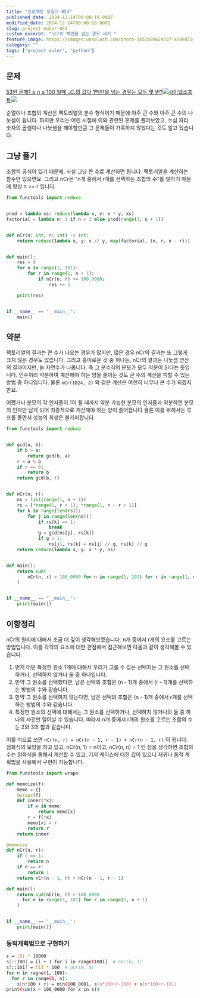 ```yaml
---
title: "프로젝트 오일러 053"
published_date: 2024-12-14T00:00:19.000Z
modified_date: 2024-12-14T00:00:18.000Z
slug: project-euler-053
custom_excerpt: "nCr이 백만을 넘는 경우 세기 "
feature_image: https://images.unsplash.com/photo-1651689624757-a70ed7342cec?crop=entropy&cs=tinysrgb&fit=max&fm=jpg&ixid=M3wxMTc3M3wwfDF8c2VhcmNofDEwNXx8Y29tYmluYXRpb258ZW58MHx8fHwxNzMzNTg0MTM0fDA&ixlib=rb-4.0.3&q=80&w=2000
category: ""
tags: ["project euler", "python"]
---
```


## 문제

[53번 문제1 ≤ <var>n</var> ≤ 100 일때
<sub><var>n</var></sub>C<sub><var>r</var></sub>의 값이 1백만을 넘는 경우는 모두 몇
번?![](/images/favicon-33_1.ico)사이냅소프트![](/images/euler_portrait-29_1.png)](https://euler.synap.co.kr/problem=53)

순열이나 조합의 계산은 팩토리얼의 분수 형식이기 때문에 아주 큰 수와 아주 큰 수의 나눗셈이 됩니다. 하지만 우리는 어린 시절에 이와 관련된
문제를 풀어보았고, 수십 자리 숫자의 곱셈이나 나눗셈을 해야할만큼 그 문제들이 가혹하지 않았다는 것도 알고 있습니다.

## 그냥 풀기

조합의 공식이 있기 때문에, 사실 그냥 큰 수로 계산하면 됩니다. 팩토리얼을 계산하는 함수만 있으면요. 그리고 nCr은 "n개 중에서 r개를
선택하는 조합의 수"를 말하기 때문에 항상 n >= r 입니다.

```python
from functools import reduce


prod = lambda xs: reduce(lambda x, y: x * y, xs)
factorial = lambda n: 1 if n < 2 else prod(range(1, n + 1))


def nCr(n: int, r: int) -> int:
    return reduce(lambda x, y: x // y, map(factorial, (n, r, n - r)))


def main():
    res = 0
    for n in range(1, 101):
        for r in range(1, n + 1):
            if nCr(n, r) >= 100_0000:
                res += 1

    print(res)


if __name__ == "__main__":
    main()
```
## 약분

팩토리얼의 결과는 큰 수가 나오는 경우가 많지만, 많은 경우 nCr의 결과는 또 그렇게 크지 않은 경우도 많습니다. 그리고 흥미로운 것 중
하나는, nCr의 결과는 나눗셈 연산의 결과이지만, 늘 자연수가 나옵니다. 즉 그 분수식의 분모가 모두 약분이 된다는 뜻입니다. 인수끼리
약분하여 계산해야 하는 양을 줄이는 것도 큰 수의 계산을 피할 수 있는 방법 중 하나입니다. 물론 `nCr(1024, 2)` 와 같은 계산은
여전히 너무나 큰 수가 되겠지만요.

어쨌거나 분모의 각 인자들이 1이 될 때까지 약분 가능한 분모의 인자들과 약분하면 분모의 인자만 남게 되어 최종적으로 계산해야 하는 양이
줄어듭니다 물론 이를 위해서는 루프를 돌면서 성능의 희생은 불가피합니다.

```python
from functools import reduce


def gcd(a, b):
    if b > a:
        return gcd(b, a)
    r = a % b
    if r == 0:
        return b
    return gcd(b, r)


def nCr(n, r):
    ns = list(range(1, n + 1))
    rs = [*range(1, r + 1), *range(1, n - r + 1)]
    for k in range(len(rs)):
        for j in range(len(ns)):
            if rs[k] == 1:
                break
            g = gcd(ns[j], rs[k])
            if g > 1:
                ns[j], rs[k] = ns[j] // g, rs[k] // g
    return reduce(lambda x, y: x * y, ns)


def main():
    return sum(
        nCr(n, r) > 100_0000 for n in range(1, 101) for r in range(1, n + 1) 
    )


if __name__ == "__main__":
    print(main())
```
## 이항정리

nCr의 원리에 대해서 조금 더 깊이 생각해보겠습니다. n개 중에서 r개의 요소를 고르는 방법입니다. 이를 각각의 요소에 대한 관점에서
접근해보면 다음과 같이 생각해볼 수 있습니다.

  1. 먼저 어떤 특정한 원소 1개에 대해서 우리가 고를 수 있는 선택지는 그 원소를 선택하거나, 선택하지 않거나 둘 중 하나입니다. 
  2. 만약 그 원소를 선택했다면, 남은 선택의 조합은 (n - 1)개 중에서 (r - 1)개를 선택하는 방법의 수와 같습니다. 
  3. 만약 그 원소를 선택하지 않는다면, 남은 선택의 조합은 (n - 1)개 중에서 r개를 선택하는 방법의 수와 같습니다. 
  4. 특정한 원소의 선택에 대해서는 그 원소를 선택하거나, 선택하지 않거나의 둘 중 하나의 사건만 일어날 수 있습니다. 따라서 n개 중에서 r개의 원소를 고르는 조합의 수는 2와 3의 합과 같습니다. 

이를 식으로 쓰면 `nCr(n, r) = nCr(n - 1, r - 1) + nCr(n - 1, r)` 이 됩니다. 점화식의 모양을 하고
있고, nCr(n, 1) = n이고, nCr(n, n) = 1 인 점을 생각하면 조합의 수는 점화식을 통해서 계산할 수 있고, 기저 케이스에
대한 값이 있으니 재귀나 동적 계획법을 사용해서 구현이 가능합니다.

```python
from functools import wraps

def memoize(f):
    memo = {}
    @wraps(f)
    def inner(*x):
        if x in memo:
            return memo[x]
        r = f(*x)
        memo[x] = r
        return r
    return inner

@memoize
def nCr(n, r):
    if r == 1:
        return n
    if n == r:
        return 1
    return nCr(n - 1, r) + nCr(n - 1, r - 1)

def main():
    return sum(nCr(n, r) > 100_0000 
      for n in range(1, 101) for r in range(1, n + 1)
    )


if __name__ == '__main__':
    print(main())
```
### 동적계획법으로 구현하기

```bash
s = [0] * 10000
s[::100] = [i + 1 for i in range(100)]  # nCr(n, 1)
s[::101] = [1] * 100  # nCr(m, m)
for n in ragne(1, 100):
  for r in range(1, n):
    s[n*100 + r] = min(100_0001, s[n*100+r-100] + s[n*100+r-101]
print(sum(x > 100_0000 for x in s))
```